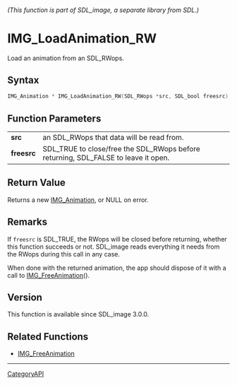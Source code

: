###### (This function is part of SDL_image, a separate library from SDL.)
# IMG_LoadAnimation_RW

Load an animation from an SDL_RWops.

## Syntax

```c
IMG_Animation * IMG_LoadAnimation_RW(SDL_RWops *src, SDL_bool freesrc);

```

## Function Parameters

|                 |                                                                                    |
| --------------- | ---------------------------------------------------------------------------------- |
| **src**         | an SDL_RWops that data will be read from.                                          |
| **freesrc**     | SDL_TRUE to close/free the SDL_RWops before returning, SDL_FALSE to leave it open. |

## Return Value

Returns a new [IMG_Animation](IMG_Animation), or NULL on error.

## Remarks

If `freesrc` is SDL_TRUE, the RWops will be closed before returning,
whether this function succeeds or not. SDL_image reads everything it needs
from the RWops during this call in any case.

When done with the returned animation, the app should dispose of it with a
call to [IMG_FreeAnimation](IMG_FreeAnimation)().

## Version

This function is available since SDL_image 3.0.0.

## Related Functions

* [IMG_FreeAnimation](IMG_FreeAnimation)

----
[CategoryAPI](CategoryAPI)


